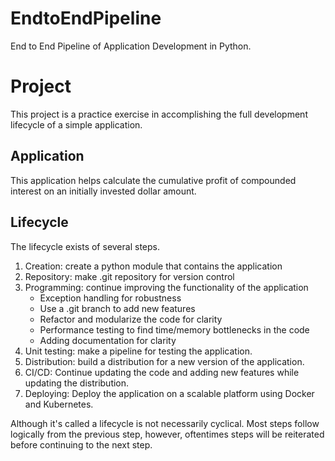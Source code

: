 # EndtoEndPipeline
End to End Pipeline of Application Development in Python.

# Project
This project is a practice exercise in accomplishing the full development lifecycle of a simple application.

## Application
This application helps calculate the cumulative profit of compounded interest on an initially invested dollar amount.

## Lifecycle
The lifecycle exists of several steps.
1. Creation: create a python module that contains the application
2. Repository: make .git repository for version control
3. Programming: continue improving the functionality of the application
    - Exception handling for robustness
    - Use a .git branch to add new features
    - Refactor and modularize the code for clarity
    - Performance testing to find time/memory bottlenecks in the code
    - Adding documentation for clarity
4. Unit testing: make a pipeline for testing the application.
5. Distribution: build a distribution for a new version of the application.
6. CI/CD: Continue updating the code and adding new features while updating the distribution.
7. Deploying: Deploy the application on a scalable platform using Docker and Kubernetes.

Although it's called a lifecycle is not necessarily cyclical. Most steps follow logically from the previous step, however, oftentimes steps will be reiterated before continuing to the next step.

